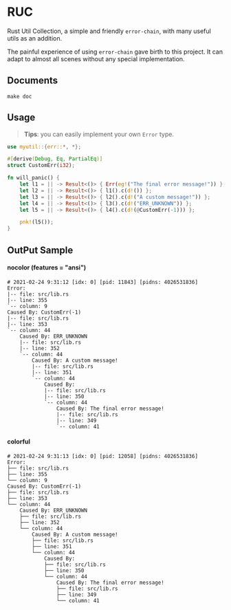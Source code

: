 # RUC

Rust Util Collection, a simple and friendly `error-chain`, with many useful utils as an addition.

The painful experience of using `error-chain` gave birth to this project. It can adapt to almost all scenes without any special implementation.

## Documents

```shell
make doc
```

## Usage

> **Tips**: you can easily implement your own `Error` type.

```rust
use myutil::{err::*, *};

#[derive(Debug, Eq, PartialEq)]
struct CustomErr(i32);

fn will_panic() {
    let l1 = || -> Result<()> { Err(eg!("The final error message!")) };
    let l2 = || -> Result<()> { l1().c(d!()) };
    let l3 = || -> Result<()> { l2().c(d!("A custom message!")) };
    let l4 = || -> Result<()> { l3().c(d!("ERR_UNKNOWN")) };
    let l5 = || -> Result<()> { l4().c(d!(@CustomErr(-1))) };

    pnk!(l5());
}
```

## OutPut Sample

#### nocolor (features = "ansi")

```
# 2021-02-24 9:31:12 [idx: 0] [pid: 11843] [pidns: 4026531836]
Error:
|-- file: src/lib.rs
|-- line: 355
`-- column: 9
Caused By: CustomErr(-1)
|-- file: src/lib.rs
|-- line: 353
`-- column: 44
    Caused By: ERR_UNKNOWN
    |-- file: src/lib.rs
    |-- line: 352
    `-- column: 44
        Caused By: A custom message!
        |-- file: src/lib.rs
        |-- line: 351
        `-- column: 44
            Caused By:
            |-- file: src/lib.rs
            |-- line: 350
            `-- column: 44
                Caused By: The final error message!
                |-- file: src/lib.rs
                |-- line: 349
                `-- column: 41
```

#### colorful

```
# 2021-02-24 9:31:13 [idx: 0] [pid: 12058] [pidns: 4026531836]
Error:
├── file: src/lib.rs
├── line: 355
└── column: 9
Caused By: CustomErr(-1)
├── file: src/lib.rs
├── line: 353
└── column: 44
    Caused By: ERR_UNKNOWN
    ├── file: src/lib.rs
    ├── line: 352
    └── column: 44
        Caused By: A custom message!
        ├── file: src/lib.rs
        ├── line: 351
        └── column: 44
            Caused By:
            ├── file: src/lib.rs
            ├── line: 350
            └── column: 44
                Caused By: The final error message!
                ├── file: src/lib.rs
                ├── line: 349
                └── column: 41
```
